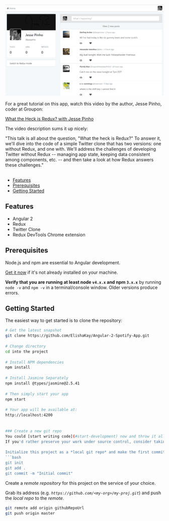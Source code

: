 <img src="reduxtwitter.PNG">

For a great tutorial on this app, watch this video by the author, Jesse Pinho, coder at Groupon:

<a href= "https://www.youtube.com/watch?v=Q9iSjFbPjPo">What the Heck is Redux? with Jesse Pinho</a>

The video description sums it up nicely:

"This talk is all about the question, "What the heck is Redux?" To answer it, we'll dive into the code of a simple Twitter clone that has two versions: one without Redux, and one with. We'll address the challenges of developing Twitter without Redux -- managing app state, keeping data consistent among components, etc. -- and then take a look at how Redux answers these challenges."
<br>
<br>

- [Features](#features)
- [Prerequisites](#prerequisites)
- [Getting Started](#getting-started)


Features
--------

- Angular 2
- Redux
- Twitter Clone
- Redux DevTools Chrome extension


Prerequisites
--------

Node.js and npm are essential to Angular development. 
    
<a href="https://docs.npmjs.com/getting-started/installing-node" target="_blank" title="Installing Node.js and updating npm">
Get it now</a> if it's not already installed on your machine.
 
**Verify that you are running at least node `v4.x.x` and npm `3.x.x`**
by running `node -v` and `npm -v` in a terminal/console window.
Older versions produce errors.



Getting Started
---------------

The easiest way to get started is to clone the repository:

```bash
# Get the latest snapshot
git clone https://github.com/ElishaKay/Angular-2-Spotify-App.git

# Change directory
cd into the project

# Install NPM dependencies
npm install

# Install Jasmine Separately
npm install @types/jasmine@2.5.41

# Then simply start your app
npm start

# Your app will be available at:
http://localhost:4200


### Create a new git repo
You could [start writing code](#start-development) now and throw it all away when you're done.
If you'd rather preserve your work under source control, consider taking the following steps.

Initialize this project as a *local git repo* and make the first commit:
```bash
git init
git add .
git commit -m "Initial commit"
```

Create a *remote repository* for this project on the service of your choice.

Grab its address (e.g. *`https://github.com/<my-org>/my-proj.git`*) and push the *local repo* to the *remote*.
```bash
git remote add origin githubRepoUrl
git push origin master
